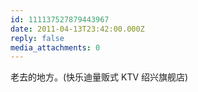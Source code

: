 ```yaml
---
id: 111137527879443967
date: 2011-04-13T23:42:00.000Z
reply: false
media_attachments: 0
---
```


老去的地方。(快乐迪量贩式 KTV 绍兴旗舰店) ​​​​

